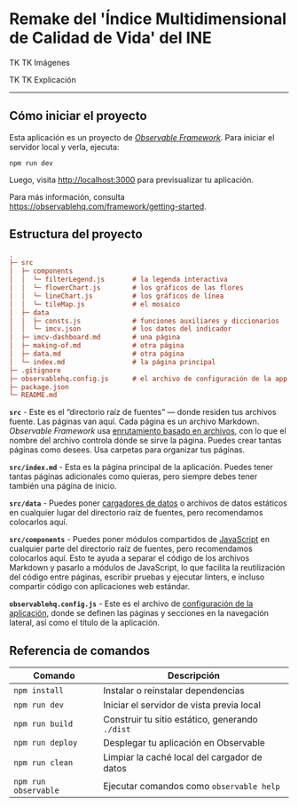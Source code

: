 # Remake del 'Índice Multidimensional de Calidad de Vida' del INE

TK TK Imágenes

TK TK Explicación

---

## Cómo iniciar el proyecto

Esta aplicación es un proyecto de [*Observable Framework*](https://observablehq.com/framework). Para iniciar el servidor local y verla, ejecuta:

```
npm run dev
```

Luego, visita <http://localhost:3000> para previsualizar tu aplicación.

Para más información, consulta <https://observablehq.com/framework/getting-started>.

## Estructura del proyecto

```ini
.
├─ src
│  ├─ components
│  │  └─ filterLegend.js       # la legenda interactiva
│  │  └─ flowerChart.js        # los gráficos de las flores
│  │  └─ lineChart.js          # los gráficos de línea
│  │  └─ tileMap.js            # el mosaico
│  ├─ data
│  │  ├─ consts.js             # funciones auxiliares y diccionarios
│  │  └─ imcv.json             # los datos del indicador
│  ├─ imcv-dashboard.md        # una página
│  ├─ making-of.md             # otra página
│  ├─ data.md                  # otra página
│  └─ index.md                 # la página principal
├─ .gitignore
├─ observablehq.config.js      # el archivo de configuración de la app
├─ package.json
└─ README.md
```

**`src`** - Este es el “directorio raíz de fuentes” — donde residen tus archivos fuente. Las páginas van aquí. Cada página es un archivo Markdown. *Observable Framework* usa [enrutamiento basado en archivos](https://observablehq.com/framework/routing), con lo que el nombre del archivo controla dónde se sirve la página. Puedes crear tantas páginas como desees. Usa carpetas para organizar tus páginas.

**`src/index.md`** - Esta es la página principal de la aplicación. Puedes tener tantas páginas adicionales como quieras, pero siempre debes tener también una página de inicio.

**`src/data`** - Puedes poner [cargadores de datos](https://observablehq.com/framework/loaders) o archivos de datos estáticos en cualquier lugar del directorio raíz de fuentes, pero recomendamos colocarlos aquí.

**`src/components`** - Puedes poner módulos compartidos de [JavaScript](https://observablehq.com/framework/javascript/imports) en cualquier parte del directorio raíz de fuentes, pero recomendamos colocarlos aquí. Esto te ayuda a separar el código de los archivos Markdown y pasarlo a módulos de JavaScript, lo que facilita la reutilización del código entre páginas, escribir pruebas y ejecutar linters, e incluso compartir código con aplicaciones web estándar.

**`observablehq.config.js`** - Este es el archivo de [configuración de la aplicación](https://observablehq.com/framework/config), donde se definen las páginas y secciones en la navegación lateral, así como el título de la aplicación.

## Referencia de comandos

| Comando              | Descripción                                              |
| -------------------- | -------------------------------------------------------- |
| `npm install`        | Instalar o reinstalar dependencias                       |
| `npm run dev`        | Iniciar el servidor de vista previa local                |
| `npm run build`      | Construir tu sitio estático, generando `./dist`          |
| `npm run deploy`     | Desplegar tu aplicación en Observable                    |
| `npm run clean`      | Limpiar la caché local del cargador de datos             |
| `npm run observable` | Ejecutar comandos como `observable help`                 |